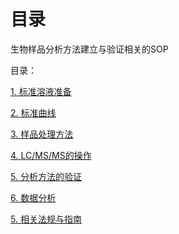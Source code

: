 # 目录
生物样品分析方法建立与验证相关的SOP

目录：

[1. 标准溶液准备](index.md)

[2. 标准曲线](index.md)

[3. 样品处理方法](index.md)

[4. LC/MS/MS的操作](index.md)

[5. 分析方法的验证](index.md)

[6. 数据分析](index.md)

[5. 相关法规与指南](guidances.md)
